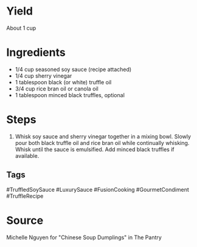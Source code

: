 # Yield

About 1 cup

# Ingredients

- 1/4 cup seasoned soy sauce (recipe attached)
- 1/4 cup sherry vinegar
- 1 tablespoon black (or white) truffle oil
- 3/4 cup rice bran oil or canola oil
- 1 tablespoon minced black truffles, optional

# Steps

1. Whisk soy sauce and sherry vinegar together in a mixing bowl. Slowly pour both black truffle oil and rice bran oil while continually whisking. Whisk until the sauce is emulsified. Add minced black truffles if available.

## Tags

#TruffledSoySauce #LuxurySauce #FusionCooking #GourmetCondiment #TruffleRecipe
# Source
Michelle Nguyen for "Chinese Soup Dumplings" in The Pantry